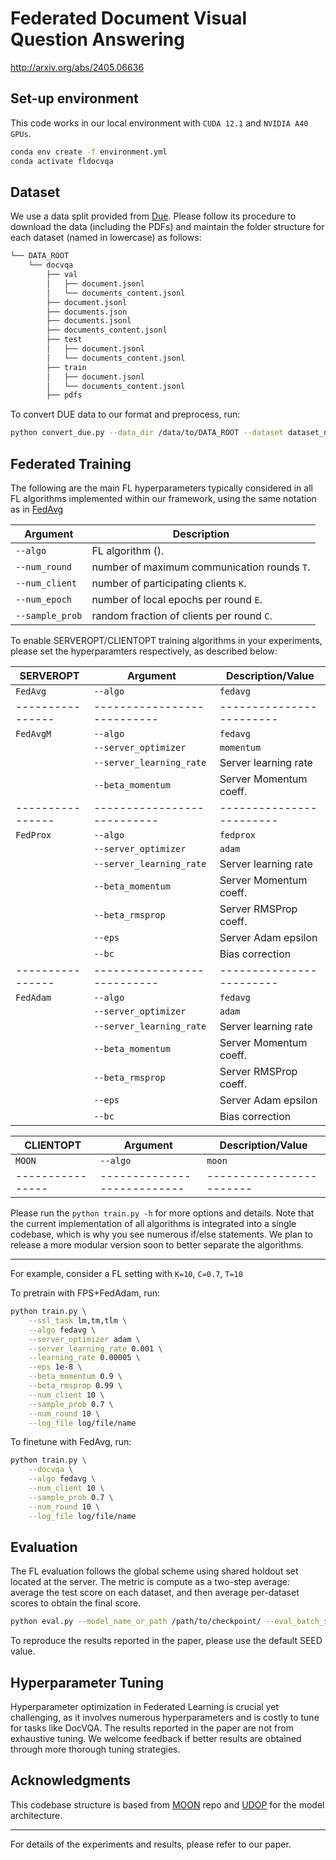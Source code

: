# Federated Document Visual Question Answering

http://arxiv.org/abs/2405.06636

## Set-up environment
This code works in our local environment with `CUDA 12.1` and `NVIDIA A40 GPUs`.

```bash
conda env create -f environment.yml
conda activate fldocvqa
```

## Dataset
We use a data split provided from [Due](https://github.com/due-benchmark/baselines). Please follow its procedure to download the data (including the PDFs) and maintain the folder structure for each dataset (named in lowercase) as follows:
```bash
└── DATA_ROOT
	└── docvqa
	    ├── val
	    │   ├── document.jsonl
	    │   └── documents_content.jsonl
	    ├── document.jsonl
	    ├── documents.json
	    ├── documents.jsonl
	    ├── documents_content.jsonl
	    ├── test
	    │   ├── document.jsonl
	    │   └── documents_content.jsonl
	    ├── train
	    │   ├── document.jsonl
	    │   └── documents_content.jsonl
	    ├── pdfs
```
To convert DUE data to our format and preprocess, run:
```bash
python convert_due.py --data_dir /data/to/DATA_ROOT --dataset dataset_name
```

## Federated Training
The following are the main FL hyperparameters typically considered in all FL algorithms implemented within our framework, using the same notation as in [FedAvg](https://arxiv.org/abs/1602.05629)

| Argument | Description |
|------|------|
| `--algo` | FL algorithm (). |
| `--num_round` | number of maximum communication rounds `T`. |
| `--num_client` | number of participating clients `K`. |
| `--num_epoch` | number of local epochs per round `E`. |
| `--sample_prob` | random fraction of clients per round `C`. |

To enable SERVEROPT/CLIENTOPT training algorithms in your experiments, please set the hyperparamters respectively, as described below:

| SERVEROPT      | Argument                  | Description/Value      |
|----------------|---------------------------|------------------------|
| `FedAvg`       | `--algo`                  | `fedavg`               |
|----------------|---------------------------|------------------------|
| `FedAvgM`      | `--algo`                  | `fedavg`               |
|                | `--server_optimizer`      | `momentum`             |
|                | `--server_learning_rate`  | Server learning rate   |
|                | `--beta_momentum`         | Server Momentum coeff. |
|----------------|---------------------------|------------------------|
| `FedProx`      | `--algo`                  | `fedprox`               |
|                | `--server_optimizer`      | `adam`                 |
|                | `--server_learning_rate`  | Server learning rate   |
|                | `--beta_momentum`         | Server Momentum coeff. |
|                | `--beta_rmsprop`          | Server RMSProp coeff.  |
|                | `--eps`                   | Server Adam epsilon    |
|                | `--bc`                    | Bias correction        |
|----------------|---------------------------|------------------------|
| `FedAdam`      | `--algo`                  | `fedavg`               |
|                | `--server_optimizer`      | `adam`                 |
|                | `--server_learning_rate`  | Server learning rate   |
|                | `--beta_momentum`         | Server Momentum coeff. |
|                | `--beta_rmsprop`          | Server RMSProp coeff.  |
|                | `--eps`                   | Server Adam epsilon    |
|                | `--bc`                    | Bias correction        |

| CLIENTOPT      | Argument                  | Description/Value      |
|----------------|---------------------------|------------------------|
| `MOON`         | `--algo`                  | `moon`                 |
|----------------|---------------------------|------------------------|

Please run the `python train.py -h` for more options and details.
Note that the current implementation of all algorithms is integrated into a single codebase, which is why you see numerous if/else statements. We plan to release a more modular version soon to better separate the algorithms. 

-----------------------------------------------------
For example, consider a FL setting with `K=10`, `C=0.7`, `T=10`

To pretrain with FPS+FedAdam, run:
```bash
python train.py \
	--ssl_task lm,tm,tlm \
	--algo fedavg \
	--server_optimizer adam \
	--server_learning_rate 0.001 \
	--learning_rate 0.00005 \
	--eps 1e-8 \
	--beta_momentum 0.9 \
	--beta_rmsprop 0.99 \
	--num_client 10 \
	--sample_prob 0.7 \
	--num_round 10 \
	--log_file log/file/name
```
To finetune with FedAvg, run:
```bash
python train.py \
	--docvqa \
	--algo fedavg \
	--num_client 10 \
	--sample_prob 0.7 \
	--num_round 10 \
	--log_file log/file/name
```

## Evaluation
The FL evaluation follows the global scheme using shared holdout set located at the server. 
The metric is compute as a two-step average: average the test score on each dataset, and then average per-dataset scores to obtain the final score.
```bash
python eval.py --model_name_or_path /path/to/checkpoint/ --eval_batch_size 32 --log_file log/file/name
```
To reproduce the results reported in the paper, please use the default SEED value.

## Hyperparameter Tuning
Hyperparameter optimization in Federated Learning is crucial yet challenging, as it involves numerous hyperparameters and is costly to tune for tasks like DocVQA. The results reported in the paper are not from exhaustive tuning. We welcome feedback if better results are obtained through more thorough tuning strategies.

## Acknowledgments
This codebase structure is based from [MOON](https://github.com/QinbinLi/MOON) repo and [UDOP](https://github.com/microsoft/i-Code/tree/main/i-Code-Doc) for the model architecture.

-----------------------------------------------------
For details of the experiments and results, please refer to our paper. 

```bibtex

```